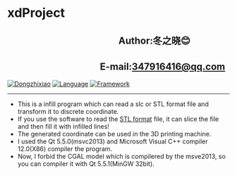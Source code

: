  xdProject
================
　　　　　　　　　　　　Author:冬之晓:blush:
----------------
  　　　　　　　　　　E-mail:347916416@qq.com
----------------
[![Dongzhixiao](https://img.shields.io/badge/Written%20by-Dongzhixiao-ff69b4.svg)](https://dongzhixiao.github.io/about/)
[![Language](https://img.shields.io/badge/Language-C++-yellow.svg)](http://www.cplusplus.com/)
[![Framework](https://img.shields.io/badge/Framework-Qt-brightgreen.svg)](https://www.qt.io/)
****************
- This is a infill program which can read a slc or STL format file and transform it to discrete coordinate. 
- If you use the software to read the [STL format](https://en.wikipedia.org/wiki/STL_(file_format) "The explanation of STL format in wikipedia") file, it can slice the file and then fill it with infilled lines!
- The generated coordinate can be used in the 3D printing machine. 
- I used the Qt 5.5.0(msvc2013) and Microsoft Visual C++ compiler 12.0(X86) compiler the program. 
- Now, I forbid the CGAL model which is compilered by the msve2013, so you can compiler it with Qt 5.5.1(MinGW 32bit).
